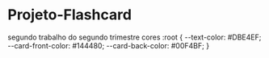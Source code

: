 # Projeto-Flashcard
segundo trabalho do segundo trimestre
cores
:root {
    --text-color: #DBE4EF;
    --card-front-color: #144480;
    --card-back-color: #00F4BF;
}